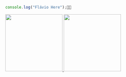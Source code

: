 
```javascript
console.log("Flávio Here");👨‍💻
```
 <div>
  <a href="https://github.com/ferreirazdev">
  <img height="180em" src="https://github-readme-stats.vercel.app/api?username=ferreirazdev&show_icons=true&theme=radical&include_all_commits=true&count_private=true"/>
  <img height="180em" src="https://github-readme-stats.vercel.app/api/top-langs/?username=ferreirazdev&layout=compact&langs_count=16&theme=radical"/>
</div>
